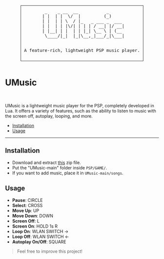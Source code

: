<div align="center">
  <pre style="display: inline-block; border: 1px solid; padding: 10px;">
  _    _ __  __           _      
 | |  | |  \/  |         (_)     
 | |  | | \  / |_   _ ___ _  ___ 
 | |  | | |\/| | | | / __| |/ __|
 | |__| | |  | | |_| \__ \ | (__ 
  \____/|_|  |_|\__,_|___/_|\___|
<br>
A feature-rich, lightweight PSP music player.
 </pre>
</div>

# UMusic  

<div style="display: inline;">
    <img src="https://img.shields.io/badge/written in-lua-2C3333" alt=""/>
    <img src="https://img.shields.io/badge/version-v0.1.0-2C3333" alt=""/>
</div>

<br>

UMusic is a lightweight music player for the PSP, completely developed in Lua. It offers a variety of features, such as the ability to listen to music with the screen off, autoplay, looping, and more.

- [Installation](https://github.com/rdWei/UMusic#installation)
- [Usage](https://github.com/rdWei/UMusic#usage)

---

## Installation

- Download and extract [this](https://github.com/rdWei/UMusic/releases/download/v0.1.0/UMusic-main.zip) zip file.
- Put the "UMusic-main" folder inside `PSP/GAME/`.
- If you want to add music, place it in `UMusic-main/songs`.

## Usage

- **Pause**: CIRCLE
- **Select**: CROSS
- **Move Up**: UP
- **Move Down**: DOWN
- **Screen Off**: L
- **Screen On**: HOLD 1s R
- **Loop On**: WLAN SWITCH ->
- **Loop Off**: WLAN SWITCH <-
- **Autoplay On/Off**: SQUARE

>Feel free to improve this project!